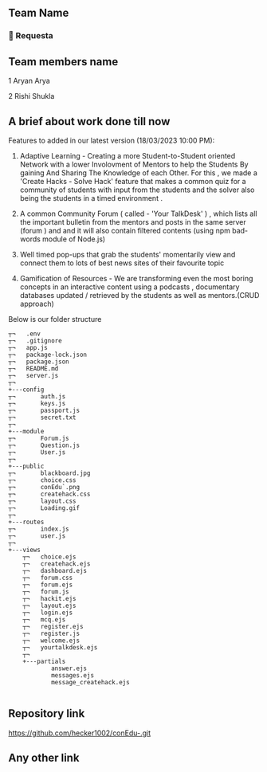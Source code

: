 ## Team Name

<div >
  <h3>🚀 Requesta</h3>
</div>

## Team members name
>

1
Aryan Arya

2
Rishi Shukla

## A brief about work done till now

Features to added in our latest version (18/03/2023 10:00 PM):

1) Adaptive Learning - Creating a more Student-to-Student oriented Network with a lower Involovment of Mentors to help the Students By gaining And Sharing The Knowledge of each Other.
For this , we made a 'Create Hacks - Solve Hack' feature that makes a common quiz for a community of students with input from the students and the solver also being the students in a timed environment .

2) A common Community Forum ( called - 'Your TalkDesk' ) , which lists all the important bulletin  from the mentors and posts in the same server (forum ) and and it will also contain filtered contents (using npm bad-words module of Node.js) 

3) Well timed pop-ups that grab  the students' momentarily view and connect them to lots of best news sites of their favourite topic

4) Gamification of Resources - We are transforming even the most boring concepts in an interactive content using a podcasts , documentary databases updated / retrieved by the students as well as mentors.(CRUD approach)

Below is our folder structure

```
┬¬   .env
┬¬   .gitignore
┬¬   app.js
┬¬   package-lock.json
┬¬   package.json
┬¬   README.md
┬¬   server.js
┬¬   
+---config
┬¬       auth.js
┬¬       keys.js
┬¬       passport.js
┬¬       secret.txt
┬¬       
+---module
┬¬       Forum.js
┬¬       Question.js
┬¬       User.js
┬¬               
+---public
┬¬       blackboard.jpg
┬¬       choice.css
┬¬       conEdu`.png
┬¬       createhack.css
┬¬       layout.css
┬¬       Loading.gif
┬¬       
+---routes
┬¬       index.js
┬¬       user.js
┬¬       
+---views
    ┬¬   choice.ejs
    ┬¬   createhack.ejs
    ┬¬   dashboard.ejs
    ┬¬   forum.css
    ┬¬   forum.ejs
    ┬¬   forum.js
    ┬¬   hackit.ejs
    ┬¬   layout.ejs
    ┬¬   login.ejs
    ┬¬   mcq.ejs
    ┬¬   register.ejs
    ┬¬   register.js
    ┬¬   welcome.ejs
    ┬¬   yourtalkdesk.ejs
    ┬¬   
    +---partials
            answer.ejs
            messages.ejs
            message_createhack.ejs
            
```


## Repository link

https://github.com/hecker1002/conEdu-.git

## Any other link
